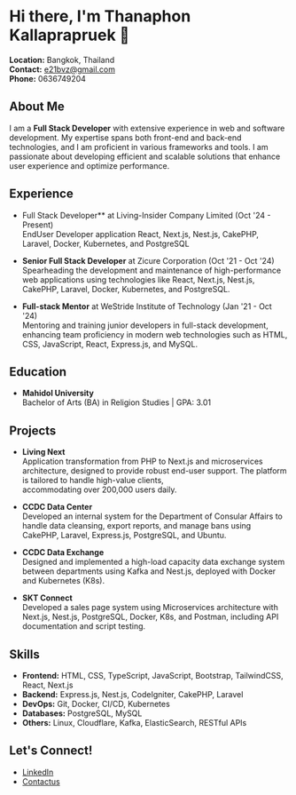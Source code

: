# Hi there, I'm Thanaphon Kallaprapruek 👋

**Location:** Bangkok, Thailand  
**Contact:** [e21bvz@gmail.com](mailto:e21bvz@gmail.com)  
**Phone:** 0636749204

## About Me

I am a **Full Stack Developer** with extensive experience in web and software development. My expertise spans both front-end and back-end technologies, and I am proficient in various frameworks and tools. I am passionate about developing efficient and scalable solutions that enhance user experience and optimize performance.

## Experience

- Full Stack Developer** at Living-Insider Company Limited (Oct '24 - Present)  
  EndUser Developer application React, Next.js, Nest.js, CakePHP, Laravel, Docker, Kubernetes, and PostgreSQL 

- **Senior Full Stack Developer** at Zicure Corporation (Oct '21 - Oct '24)  
  Spearheading the development and maintenance of high-performance web applications using technologies like React, Next.js, Nest.js, CakePHP, Laravel, Docker, Kubernetes, and PostgreSQL.

- **Full-stack Mentor** at WeStride Institute of Technology (Jan '21 - Oct '24)  
  Mentoring and training junior developers in full-stack development, enhancing team proficiency in modern web technologies such as HTML, CSS, JavaScript, React, Express.js, and MySQL.

## Education

- **Mahidol University**  
  Bachelor of Arts (BA) in Religion Studies | GPA: 3.01

## Projects


- **Living Next**  
  Application transformation from PHP to Next.js and microservices architecture, designed to provide robust end-user support. The platform is tailored to handle high-value clients,       
  accommodating over 200,000 users daily. 

- **CCDC Data Center**  
  Developed an internal system for the Department of Consular Affairs to handle data cleansing, export reports, and manage bans using CakePHP, Laravel, Express.js, PostgreSQL, and Ubuntu.

- **CCDC Data Exchange**  
  Designed and implemented a high-load capacity data exchange system between departments using Kafka and Nest.js, deployed with Docker and Kubernetes (K8s).

- **SKT Connect**  
  Developed a sales page system using Microservices architecture with Next.js, Nest.js, PostgreSQL, Docker, K8s, and Postman, including API documentation and script testing.

## Skills

- **Frontend:** HTML, CSS, TypeScript, JavaScript, Bootstrap, TailwindCSS, React, Next.js
- **Backend:** Express.js, Nest.js, CodeIgniter, CakePHP, Laravel
- **DevOps:** Git, Docker, CI/CD, Kubernetes
- **Databases:** PostgreSQL, MySQL
- **Others:** Linux, Cloudflare, Kafka, ElasticSearch, RESTful APIs

## Let's Connect!

- [LinkedIn](https://www.linkedin.com/in/thanaphon-kallaprapruek)
- [Contactus](https://contactus.work/#/)
